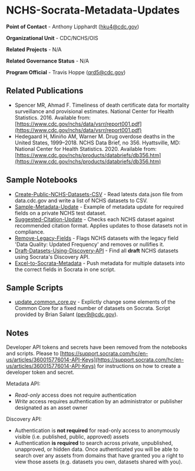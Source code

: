 # NCHS-Socrata-Metadata-Updates

**Point of Contact** - Anthony Lipphardt (<hku4@cdc.gov>)

**Organizational Unit** - CDC/NCHS/OIS

**Related Projects** - N/A

**Related Governance Status** - N/A

**Program Official** - Travis Hoppe (<qrd5@cdc.gov>)

## Related Publications
- Spencer MR, Ahmad F. Timeliness of death certificate data for mortality surveillance and provisional estimates. National Center for Health Statistics. 2016. Available from: [https://www.cdc.gov/nchs/data/vsrr/report001.pdf](https://www.cdc.gov/nchs/data/vsrr/report001.pdf)
- Hedegaard H, Miniño AM, Warner M. Drug overdose deaths in the United States, 1999–2018. NCHS Data Brief, no 356. Hyattsville, MD: National Center for Health Statistics. 2020. Available from: [https://www.cdc.gov/nchs/products/databriefs/db356.htm](https://www.cdc.gov/nchs/products/databriefs/db356.htm)

## Sample Notebooks

- [Create-Public-NCHS-Datasets-CSV](Create-Public-NCHS-Datasets-CSV.ipynb) - Read latests data.json file from data.cdc.gov and write a list of NCHS datasets to CSV.
- [Sample-Metadata-Update](Sample-Metadata-Update.ipynb) - Example of metadata update for required fields on a private NCHS test dataset.
- [Suggested-Citation-Update](Suggested-Citation-Update.ipynb) - Checks each NCHS dataset against recommended citation format. Applies updates to those datasets not in compliance.
- [Remove-Legacy-Fields](Remove-Legacy-Fields.ipynb) - Flags NCHS datasets with the legacy field 'Data Quality: Updated Frequency' and removes or nullifies it.
- [Draft-Datasets-Using-Discovery-API](Draft-Datasets-Using-Discovery-API.ipynb) - Find all **draft** NCHS datasets using Socrata's Discovery API.
- [Excel-to-Socrata-Metadata](Excel_to_Socrata_clean.ipynb) - Push metadata for multiple datasets into the correct fields in Socrata in one script.

## Sample Scripts

- [update_common_core.py](update_common_core.py) - Explictly change some elements of the Common Core for a fixed number of datasets on Socrata. Script provided by Brian Salant (<pev9@cdc.gov>).

## Notes

Developer API tokens and secrets have been removed from the notebooks and scripts. Please to [https://support.socrata.com/hc/en-us/articles/360015776014-API-Keys](https://support.socrata.com/hc/en-us/articles/360015776014-API-Keys) for instructions on how to create a developer token and secret.

Metadata API:

- _Read-only_ access does not require authentication
- _Write_ access requires authentication by an administrator or publisher designated as an asset owner

Discovery API:

- Authentication is **not required** for read-only access to anonymously visible (i.e. published, public, approved) assets
- Authentication **is required** to search across private, unpublished, unapproved, or hidden data. Once authenticated you will be able to search over any assets from domains that have granted you a right to view those assets (e.g. datasets you own, datasets shared with you).
